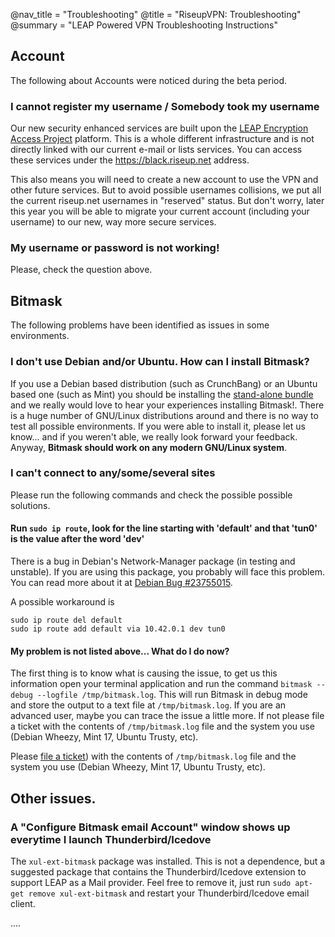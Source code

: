 @nav_title = "Troubleshooting"
@title = "RiseupVPN: Troubleshooting"
@summary = "LEAP Powered VPN Troubleshooting Instructions"

## Account

The following about Accounts were noticed during the beta period.

### I cannot register my username / Somebody took my username

Our new security enhanced services are built upon the [LEAP Encryption Access Project](https://leap.se) platform. This is a whole different infrastructure and is not directly linked with our current e-mail or lists services. You can access these services under the https://black.riseup.net address.

This also means you will need to create a new account to use the VPN and other future services. But to avoid possible usernames collisions, we put all the current riseup.net usernames in "reserved" status. But don't worry, later this year you will be able to migrate your current account (including your username) to our new, way more secure services.

### My username or password is not working!

Please, check the question above.

## Bitmask

The following problems have been identified as issues in some environments.

### I don't use Debian and/or Ubuntu. How can I install Bitmask?

If you use a Debian based distribution (such as CrunchBang) or an Ubuntu based one (such as Mint) you should be installing the [stand-alone bundle](#stand-alone-bundle) and we really would love to hear your experiences installing Bitmask!. There is a huge number of GNU/Linux distributions around and there is no way to test all possible environments. If you were able to install it, please let us know... and if you weren't able, we really look forward your feedback. Anyway, **Bitmask should work on any modern GNU/Linux system**. 

### I can't connect to any/some/several sites

Please run the following commands and check the possible possible solutions.

#### Run `sudo ip route`, look for the line starting with 'default' and that 'tun0' is the value after the word 'dev'

There is a bug in Debian's Network-Manager package (in testing and unstable). If you are using this package, you probably will face this problem. You can read more about it at [Debian Bug #23755015](https://bugs.debian.org/cgi-bin/bugreport.cgi?bug=%23755015). 

A possible workaround is

    sudo ip route del default
    sudo ip route add default via 10.42.0.1 dev tun0

#### My problem is not listed above... What do I do now?

The first thing is to know what is causing the issue, to get us this information open your terminal application and run the command `bitmask --debug --logfile /tmp/bitmask.log`. This will run Bitmask in debug mode and store the output to a text file at `/tmp/bitmask.log`. If you are an advanced user, maybe you can trace the issue a little more. If not please file a ticket with the contents of `/tmp/bitmask.log` file and the system you use (Debian Wheezy, Mint 17, Ubuntu Trusty, etc).

Please [file a ticket](https://black.riseup.net/tickets/new)) with the contents of `/tmp/bitmask.log` file and the system you use (Debian Wheezy, Mint 17, Ubuntu Trusty, etc).

## Other issues.

### A "Configure Bitmask email Account" window shows up everytime I launch Thunderbird/Icedove

The `xul-ext-bitmask` package was installed. This is not a dependence, but a suggested package that contains the Thunderbird/Icedove extension to support LEAP as a Mail provider. Feel free to remove it, just run `sudo apt-get remove xul-ext-bitmask` and restart your Thunderbird/Icedove email client.

....

